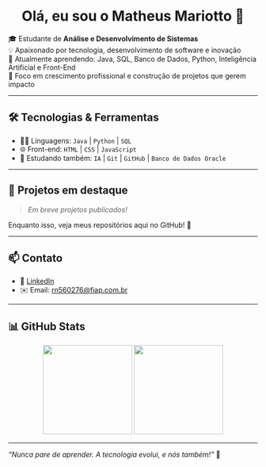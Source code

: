 <h1 align="center">Olá, eu sou o Matheus Mariotto 👋</h1>

🎓 Estudante de **Análise e Desenvolvimento de Sistemas**  
💡 Apaixonado por tecnologia, desenvolvimento de software e inovação  
🌱 Atualmente aprendendo: Java, SQL, Banco de Dados, Python, Inteligência Artificial e Front-End   
🎯 Foco em crescimento profissional e construção de projetos que gerem impacto

---

## 🛠️ Tecnologias & Ferramentas

- 👨‍💻 Linguagens: `Java` | `Python` | `SQL`
- 🌐 Front-end: `HTML` | `CSS` | `JavaScript`
- 🧠 Estudando também: `IA` | `Git` | `GitHub` | `Banco de Dados Oracle`

---

## 📂 Projetos em destaque
> *Em breve projetos publicados!*

Enquanto isso, veja meus repositórios aqui no GitHub! 🚀

---

## 📫 Contato

- 💼 [LinkedIn](https://www.linkedin.com/in/matheus-mariotto-0a68a5204)
- ✉️ Email: rn560276@fiap.com.br


---

## 📊 GitHub Stats

<div align="center">
  <img height="180em" src="https://github-readme-stats.vercel.app/api?username=matheusmariotto&show_icons=true&theme=dracula"/>
  <img height="180em" src="https://github-readme-stats.vercel.app/api/top-langs/?username=matheusmariotto&layout=compact&theme=dracula"/>
</div>

---

*“Nunca pare de aprender. A tecnologia evolui, e nós também!”* 🚀


<!--
**matheusmariotto1206/matheusmariotto1206** is a ✨ _special_ ✨ repository because its `README.md` (this file) appears on your GitHub profile.

Here are some ideas to get you started:

- 🔭 I’m currently working on ...
- 🌱 I’m currently learning ...
- 👯 I’m looking to collaborate on ...
- 🤔 I’m looking for help with ...
- 💬 Ask me about ...
- 📫 How to reach me: ...
- 😄 Pronouns: ...
- ⚡ Fun fact: ...
-->
